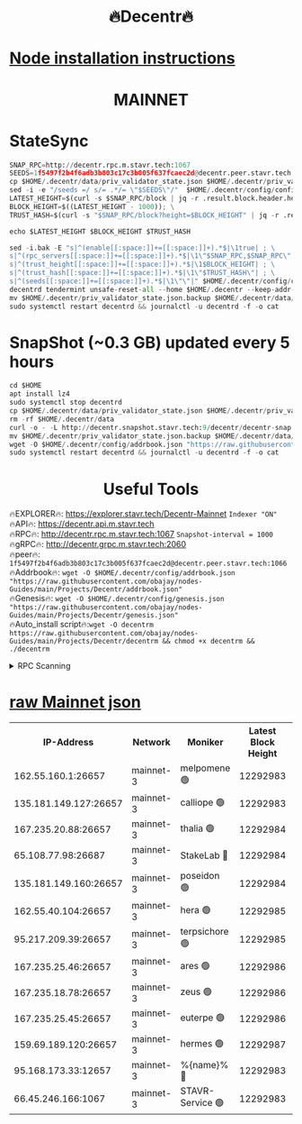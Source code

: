 <h1 align="center"> 🔥Decentr🔥</h1>

[Node installation instructions](https://github.com/obajay/nodes-Guides/tree/main/Projects/Decentr)
=
<h1 align="center"> MAINNET</h1>

# StateSync
```python
SNAP_RPC=http://decentr.rpc.m.stavr.tech:1067
SEEDS=1f5497f2b4f6adb3b803c17c3b005f637fcaec2d@decentr.peer.stavr.tech:1066
cp $HOME/.decentr/data/priv_validator_state.json $HOME/.decentr/priv_validator_state.json.backup
sed -i -e "/seeds =/ s/= .*/= \"$SEEDS\"/"  $HOME/.decentr/config/config.toml
LATEST_HEIGHT=$(curl -s $SNAP_RPC/block | jq -r .result.block.header.height); \
BLOCK_HEIGHT=$((LATEST_HEIGHT - 1000)); \
TRUST_HASH=$(curl -s "$SNAP_RPC/block?height=$BLOCK_HEIGHT" | jq -r .result.block_id.hash)

echo $LATEST_HEIGHT $BLOCK_HEIGHT $TRUST_HASH

sed -i.bak -E "s|^(enable[[:space:]]+=[[:space:]]+).*$|\1true| ; \
s|^(rpc_servers[[:space:]]+=[[:space:]]+).*$|\1\"$SNAP_RPC,$SNAP_RPC\"| ; \
s|^(trust_height[[:space:]]+=[[:space:]]+).*$|\1$BLOCK_HEIGHT| ; \
s|^(trust_hash[[:space:]]+=[[:space:]]+).*$|\1\"$TRUST_HASH\"| ; \
s|^(seeds[[:space:]]+=[[:space:]]+).*$|\1\"\"|" $HOME/.decentr/config/config.toml
decentrd tendermint unsafe-reset-all --home $HOME/.decentr --keep-addr-book
mv $HOME/.decentr/priv_validator_state.json.backup $HOME/.decentr/data/priv_validator_state.json
sudo systemctl restart decentrd && journalctl -u decentrd -f -o cat
```
# SnapShot (~0.3 GB) updated every 5 hours
```python
cd $HOME
apt install lz4
sudo systemctl stop decentrd
cp $HOME/.decentr/data/priv_validator_state.json $HOME/.decentr/priv_validator_state.json.backup
rm -rf $HOME/.decentr/data
curl -o - -L http://decentr.snapshot.stavr.tech:9/decentr/decentr-snap.tar.lz4 | lz4 -c -d - | tar -x -C $HOME/.decentr --strip-components 2
mv $HOME/.decentr/priv_validator_state.json.backup $HOME/.decentr/data/priv_validator_state.json
wget -O $HOME/.decentr/config/addrbook.json "https://raw.githubusercontent.com/obajay/nodes-Guides/main/Projects/Decentr/addrbook.json"
sudo systemctl restart decentrd && journalctl -u decentrd -f -o cat
```

 <h1 align="center"> Useful Tools</h1>

🔥EXPLORER🔥:     https://explorer.stavr.tech/Decentr-Mainnet        `Indexer "ON"` \
🔥API🔥:          https://decentr.api.m.stavr.tech \
🔥RPC🔥:          http://decentr.rpc.m.stavr.tech:1067              `Snapshot-interval = 1000` \
🔥gRPC🔥:         http://decentr.grpc.m.stavr.tech:2060 \
🔥peer🔥:         `1f5497f2b4f6adb3b803c17c3b005f637fcaec2d@decentr.peer.stavr.tech:1066` \
🔥Addrbook🔥:  `wget -O $HOME/.decentr/config/addrbook.json "https://raw.githubusercontent.com/obajay/nodes-Guides/main/Projects/Decentr/addrbook.json"` \
🔥Genesis🔥:  `wget -O $HOME/.decentr/config/genesis.json "https://raw.githubusercontent.com/obajay/nodes-Guides/main/Projects/Decentr/genesis.json"` \
🔥Auto_install script🔥:`wget -O decentrm https://raw.githubusercontent.com/obajay/nodes-Guides/main/Projects/Decentr/decentrm && chmod +x decentrm && ./decentrm`

<details>
<summary>RPC Scanning</summary>

<h2 align="center"> We scan nodes in real time every 4 hours. And we provide the final result of RPC endpoints.
We cannot influence the operation of these nodes in any way. </h2>


```python
If Voting Power is higher than 0 --> then the Node is a validator of the network and may be subject to attack and be a potential threat to the chain.
```
```python
We marked such validators with a red symbol
```

</details>

[raw Mainnet json](https://rpc-check.decentrm.stavr.tech/decentrm/rpc-decentrm-result.json)
=



<table><tr><th>IP-Address</th><th>Network</th><th>Moniker</th><th>Latest Block Height</th><th>Earliest Block Height</th><th>Catching Up</th><th>Tx Index</th><th>Voting Power</th><th>Scan Time</th></tr><tr><td>162.55.160.1:26657</td><td>mainnet-3</td><td>melpomene 🟢</td><td>12292983</td><td>1688950</td><td>False</td><td>on</td><td>0</td><td>2024-01-05T17:41:47.713976627UTC</td></tr><tr><td>135.181.149.127:26657</td><td>mainnet-3</td><td>calliope 🟢</td><td>12292983</td><td>1688950</td><td>False</td><td>on</td><td>0</td><td>2024-01-05T17:41:50.129111605UTC</td></tr><tr><td>167.235.20.88:26657</td><td>mainnet-3</td><td>thalia 🟢</td><td>12292984</td><td>1688950</td><td>False</td><td>on</td><td>0</td><td>2024-01-05T17:41:55.698508519UTC</td></tr><tr><td>65.108.77.98:26687</td><td>mainnet-3</td><td>StakeLab 🔴</td><td>12292984</td><td>1688950</td><td>False</td><td>on</td><td>5559055</td><td>2024-01-05T17:41:56.028371717UTC</td></tr><tr><td>135.181.149.160:26657</td><td>mainnet-3</td><td>poseidon 🟢</td><td>12292984</td><td>1688950</td><td>False</td><td>on</td><td>0</td><td>2024-01-05T17:41:58.752416173UTC</td></tr><tr><td>162.55.40.104:26657</td><td>mainnet-3</td><td>hera 🟢</td><td>12292985</td><td>1688950</td><td>False</td><td>on</td><td>0</td><td>2024-01-05T17:42:01.050243997UTC</td></tr><tr><td>95.217.209.39:26657</td><td>mainnet-3</td><td>terpsichore 🟢</td><td>12292985</td><td>1688950</td><td>False</td><td>on</td><td>0</td><td>2024-01-05T17:42:03.539765102UTC</td></tr><tr><td>167.235.25.46:26657</td><td>mainnet-3</td><td>ares 🟢</td><td>12292986</td><td>1688950</td><td>False</td><td>on</td><td>0</td><td>2024-01-05T17:42:05.927717408UTC</td></tr><tr><td>167.235.18.78:26657</td><td>mainnet-3</td><td>zeus 🟢</td><td>12292986</td><td>1688950</td><td>False</td><td>on</td><td>0</td><td>2024-01-05T17:42:08.233985919UTC</td></tr><tr><td>167.235.25.45:26657</td><td>mainnet-3</td><td>euterpe 🟢</td><td>12292986</td><td>1688950</td><td>False</td><td>on</td><td>0</td><td>2024-01-05T17:42:10.537884781UTC</td></tr><tr><td>159.69.189.120:26657</td><td>mainnet-3</td><td>hermes 🟢</td><td>12292987</td><td>1688950</td><td>False</td><td>on</td><td>0</td><td>2024-01-05T17:42:12.949690589UTC</td></tr><tr><td>95.168.173.33:12657</td><td>mainnet-3</td><td>%{name}% 🔴</td><td>12292983</td><td>8964001</td><td>False</td><td>on</td><td>4174314</td><td>2024-01-05T17:41:51.350141605UTC</td></tr><tr><td>66.45.246.166:1067</td><td>mainnet-3</td><td>STAVR-Service 🟢</td><td>12292983</td><td>12292001</td><td>False</td><td>on</td><td>0</td><td>2024-01-05T17:41:50.759992407UTC</td></tr></table>